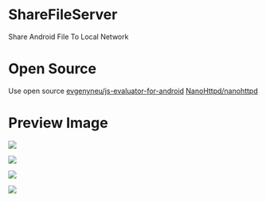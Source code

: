 # ShareFileServer
 Share Android File To Local Network
 
 # Open Source
  Use open source [evgenyneu/js-evaluator-for-android](https://github.com/evgenyneu/js-evaluator-for-android)
  [NanoHttpd/nanohttpd](https://github.com/NanoHttpd/nanohttpd)
  
  
 # Preview Image
![](1663904347501.jpg)

![](1663904347512.jpg)

![](1663904347522.jpg)

![](1663904347532.jpg)
